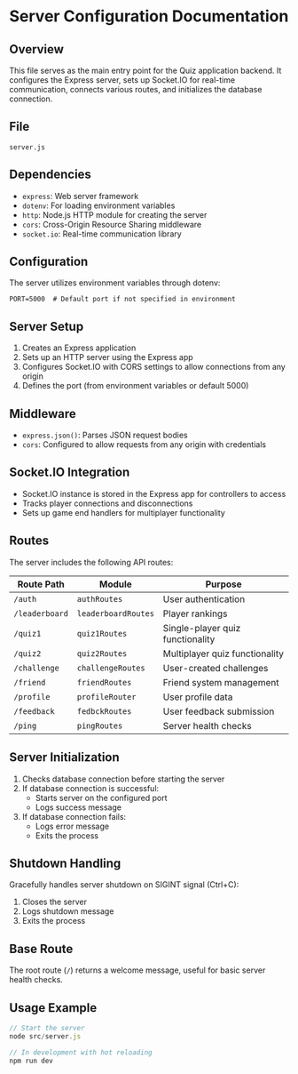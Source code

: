# Server Configuration Documentation

## Overview
This file serves as the main entry point for the Quiz application backend. It configures the Express server, sets up Socket.IO for real-time communication, connects various routes, and initializes the database connection.


## File
`server.js`

## Dependencies
- `express`: Web server framework
- `dotenv`: For loading environment variables
- `http`: Node.js HTTP module for creating the server
- `cors`: Cross-Origin Resource Sharing middleware
- `socket.io`: Real-time communication library

## Configuration
The server utilizes environment variables through dotenv:
```
PORT=5000  # Default port if not specified in environment
```

## Server Setup
1. Creates an Express application
2. Sets up an HTTP server using the Express app
3. Configures Socket.IO with CORS settings to allow connections from any origin
4. Defines the port (from environment variables or default 5000)

## Middleware
- `express.json()`: Parses JSON request bodies
- `cors`: Configured to allow requests from any origin with credentials

## Socket.IO Integration
- Socket.IO instance is stored in the Express app for controllers to access
- Tracks player connections and disconnections
- Sets up game end handlers for multiplayer functionality

## Routes
The server includes the following API routes:

| Route Path     | Module                | Purpose                              |
|----------------|----------------------|--------------------------------------|
| `/auth`        | `authRoutes`         | User authentication                  |
| `/leaderboard` | `leaderboardRoutes`  | Player rankings                      |
| `/quiz1`       | `quiz1Routes`        | Single-player quiz functionality     |
| `/quiz2`       | `quiz2Routes`        | Multiplayer quiz functionality       |
| `/challenge`   | `challengeRoutes`    | User-created challenges              |
| `/friend`      | `friendRoutes`       | Friend system management             |
| `/profile`     | `profileRouter`      | User profile data                    |
| `/feedback`    | `fedbckRoutes`       | User feedback submission             |
| `/ping`        | `pingRoutes`         | Server health checks                 |

## Server Initialization
1. Checks database connection before starting the server
2. If database connection is successful:
   - Starts server on the configured port
   - Logs success message
3. If database connection fails:
   - Logs error message
   - Exits the process

## Shutdown Handling
Gracefully handles server shutdown on SIGINT signal (Ctrl+C):
1. Closes the server
2. Logs shutdown message
3. Exits the process

## Base Route
The root route (`/`) returns a welcome message, useful for basic server health checks.

## Usage Example
```javascript
// Start the server
node src/server.js

// In development with hot reloading
npm run dev
```